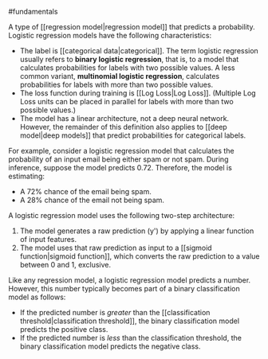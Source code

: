 #fundamentals

A type of [[regression model|regression model]] that predicts a probability.
Logistic regression models have the following characteristics:

<ul>
<li>The label is [[categorical data|categorical]]. The term logistic
regression usually refers to <strong>binary logistic regression</strong>, that is,
to a model that calculates probabilities for labels with two possible values.
A less common variant, <strong>multinomial logistic regression</strong>, calculates
probabilities for labels with more than two possible values.</li>
<li>The loss function during training is [[Log Loss|Log Loss]].
(Multiple Log Loss units can be placed in parallel for labels
with more than two possible values.)</li>
<li>The model has a linear architecture, not a deep neural network.
However, the remainder of this definition also applies to
[[deep model|deep models]] that predict probabilities
for categorical labels.</li>
</ul>

For example, consider a logistic regression model that calculates the
probability of an input email being either spam or not spam.
During inference, suppose the model predicts 0.72. Therefore, the
model is estimating:

<ul>
<li>A 72% chance of the email being spam.</li>
<li>A 28% chance of the email not being spam.</li>
</ul>

A logistic regression model uses the following two-step architecture:

<ol>
<li>The model generates a raw prediction (y&#39;) by applying a linear function
of input features.</li>
<li>The model uses that raw prediction as input to a
[[sigmoid function|sigmoid function]], which converts the raw
prediction to a value between 0 and 1, exclusive.</li>
</ol>

Like any regression model, a logistic regression model predicts a number.
However, this number typically becomes part of a binary classification
model as follows:

<ul>
<li>If the predicted number is <em>greater</em> than the
[[classification threshold|classification threshold]], the
binary classification model predicts the positive class.</li>
<li>If the predicted number is <em>less</em> than the classification threshold,
the binary classification model predicts the negative class.</li>
</ul>

